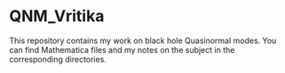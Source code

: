 # QNM_Vritika

This repository contains my work on black hole Quasinormal modes. You can find Mathematica files and my notes on the subject in the corresponding directories.
